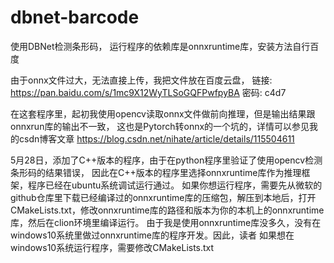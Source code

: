 # dbnet-barcode
使用DBNet检测条形码，
运行程序的依赖库是onnxruntime库，安装方法自行百度

由于onnx文件过大，无法直接上传，我把文件放在百度云盘，
链接: https://pan.baidu.com/s/1mc9X12WyTLSoGQFPwfpyBA  密码: c4d7


在这套程序里，起初我使用opencv读取onnx文件做前向推理，但是输出结果跟onnxrun库的输出不一致，
这也是Pytorch转onnx的一个坑的，详情可以参见我的csdn博客文章 https://blog.csdn.net/nihate/article/details/115504611

5月28日，添加了C++版本的程序，由于在python程序里验证了使用opencv检测条形码的结果错误，
因此在C++版本的程序里选择onnxruntime库作为推理框架，程序已经在ubuntu系统调试运行通过。
如果你想运行程序，需要先从微软的github仓库里下载已经编译过的onnxruntime库的压缩包，解压到本地后，打开
CMakeLists.txt，修改onnxruntime库的路径和版本为你的本机上的onnxruntime库，然后在clion环境里编译运行。
由于我是使用onnxruntime库没多久，没有在windows10系统里做过onnxruntime库的程序开发。因此，读者
如果想在windows10系统运行程序，需要修改CMakeLists.txt

